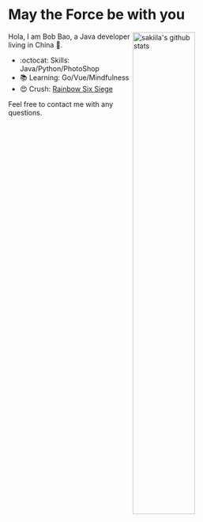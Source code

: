 # May the Force be with you 

<img align="right" alt="sakiila's github stats" width="50%" src="https://github-readme-stats.vercel.app/api?username=sakiila&show_icons=true">

Hola, I am Bob Bao, a Java developer living in China :panda_face:.

- :octocat: Skills: Java/Python/PhotoShop
- :books: Learning: Go/Vue/Mindfulness
- :heart_eyes: Crush: [Rainbow Six Siege](https://r6stats.com/zh/stats/38c6969e-2798-428a-a0cb-e0a11f3d84a9/) 

Feel free to contact me with any questions.
